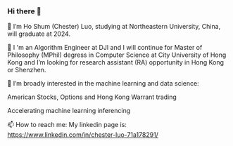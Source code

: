### Hi there 👋


🔭 I’m Ho Shum (Chester) Luo, studying at Northeastern University, China, will graduate at 2024.

🌱 I 'm an Algorithm Engineer at DJI and I will continue for Master of Philosophy (MPhil) degress in Computer Science at City University of Hong Kong and I’m looking for research assistant (RA) opportunity in Hong Kong or Shenzhen.

🤔  I’m broadly interested in the machine learning and data science:

American Stocks, Options and Hong Kong Warrant trading

Accelerating machine learning inferencing


📫 How to reach me: My linkedin page is: https://www.linkedin.com/in/chester-luo-71a178291/

